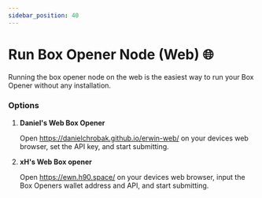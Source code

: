 ```yaml
---
sidebar_position: 40
---
```


# Run Box Opener Node (Web) 🌐

Running the box opener node on the web is the easiest way to run your Box Opener without any installation.

### Options

1. **Daniel's Web Box Opener**

   Open https://danielchrobak.github.io/erwin-web/ on your devices web browser, set the API key, and start submitting.

2. **xH's Web Box opener**

   Open https://ewn.h90.space/ on your devices web browser, input the Box Openers wallet address and API, and start submitting.

